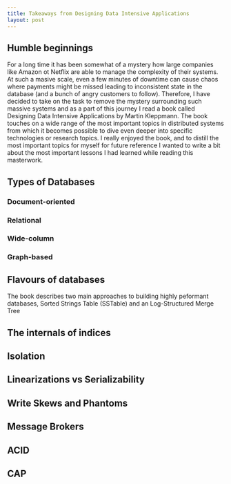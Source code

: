 ```yaml
---
title: Takeaways from Designing Data Intensive Applications
layout: post
---
```


## Humble beginnings

For a long time it has been somewhat of a mystery how large companies like Amazon ot Netflix are able to manage the complexity of their systems. At such a masive scale, even a few minutes of downtime can cause chaos where payments might be missed leading to inconsistent state in the database (and a bunch of angry customers to follow). Therefore, I have decided to take on the task to remove the mystery surrounding such massive systems and as a part of this journey I read a book called Designing Data Intensive Applications by Martin Kleppmann. The book touches on a wide range of the most important topics in distributed systems from which it becomes possible to dive even deeper into specific technologies or research topics. I really enjoyed the book, and to distill the most important topics for myself for future reference I wanted to write a bit about the most important lessons I had learned while reading this masterwork.

## Types of Databases
### Document-oriented
### Relational
### Wide-column
### Graph-based 

## Flavours of databases
The book describes two main approaches to building highly peformant databases, Sorted Strings Table (SSTable) and an Log-Structured Merge Tree

## The internals of indices

## Isolation

## Linearizations vs Serializability

## Write Skews and Phantoms

## Message Brokers

## ACID

## CAP

